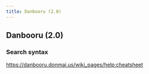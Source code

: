 ```yaml
---
title: Danbooru (2.0)
---
```



## Danbooru (2.0)

### Search syntax

<https://danbooru.donmai.us/wiki_pages/help:cheatsheet>